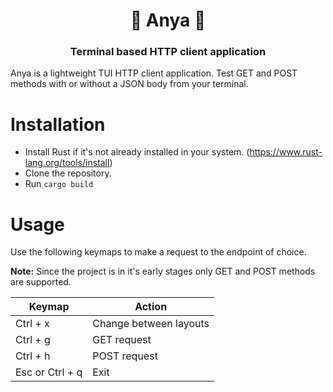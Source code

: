 <div align="center">
    <h1>🍱 Anya 🍱</h1>
    <h3> Terminal based HTTP client application </h3>
</div>

Anya is a lightweight TUI HTTP client application. Test GET and POST methods with or without a JSON body from your terminal.

# Installation

- Install Rust if it's not already installed in your system. (https://www.rust-lang.org/tools/install)
- Clone the repository.
- Run `cargo build`

# Usage

Use the following keymaps to make a request to the endpoint of choice.

<b>Note:</b> Since the project is in it's early stages only GET and POST methods are supported.

| Keymap | Action |
------|------
| Ctrl + x | Change between layouts
| Ctrl + g | GET request
| Ctrl + h | POST request
| Esc or Ctrl + q | Exit
